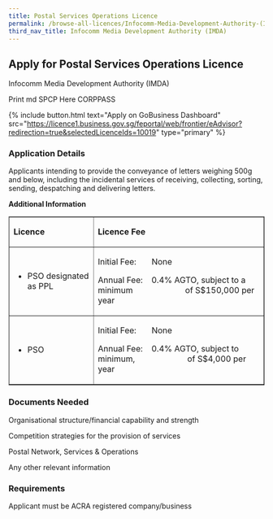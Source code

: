 ```yaml
---
title: Postal Services Operations Licence
permalink: /browse-all-licences/Infocomm-Media-Development-Authority-(IMDA)/Postal-Services-Operations-Licence
third_nav_title: Infocomm Media Development Authority (IMDA)
---
```


## Apply for Postal Services Operations Licence

Infocomm Media Development Authority (IMDA)

Print md SPCP Here CORPPASS

{% include button.html text="Apply on GoBusiness Dashboard" src="https://licence1.business.gov.sg/feportal/web/frontier/eAdvisor?redirection=true&selectedLicenceIds=10019" type="primary" %}

### Application Details

<p>Applicants intending to provide the conveyance of letters weighing 500g and below, including the incidental services of receiving, collecting, sorting, sending, despatching and delivering letters.</p>

**Additional Information**

<table border="1" cellspacing="0" cellpadding="0">
<tbody>
<tr>
<td>
<p><strong>Licence</strong></p>
</td>
<td>
<p><strong>Licence Fee</strong></p>
</td>
</tr>
<tr>
<td>
<ul>
<li>PSO designated as PPL</li>
</ul>
</td>
<td>
<p>Initial Fee:&nbsp;&nbsp;&nbsp;&nbsp;&nbsp;&nbsp; None</p>
<p>Annual Fee: &nbsp;&nbsp; 0.4% AGTO, subject to a minimum &nbsp;&nbsp;&nbsp;&nbsp;&nbsp;&nbsp;&nbsp;&nbsp;&nbsp;&nbsp;&nbsp;&nbsp;&nbsp;&nbsp;&nbsp;&nbsp;&nbsp;&nbsp;&nbsp;&nbsp;&nbsp;&nbsp; of S$150,000 per year</p>
</td>
</tr>
<tr>
<td>
<ul>
<li>PSO</li>
</ul>
</td>
<td>
<p>Initial Fee: &nbsp;&nbsp;&nbsp;&nbsp;&nbsp; None</p>
<p>Annual Fee:&nbsp;&nbsp;&nbsp; 0.4% AGTO, subject to minimum, &nbsp;&nbsp;&nbsp;&nbsp;&nbsp;&nbsp;&nbsp;&nbsp;&nbsp;&nbsp;&nbsp;&nbsp;&nbsp;&nbsp;&nbsp;&nbsp;&nbsp;&nbsp;&nbsp;&nbsp;&nbsp;&nbsp; of S$4,000 per year</p>
</td>
</tr>
</tbody>
</table>

### Documents Needed

Organisational structure/financial capability and strength

Competition strategies for the provision of services

Postal Network, Services & Operations

Any other relevant information

### Requirements

Applicant must be ACRA registered company/business

